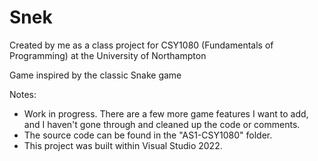 # Snek

Created by me as a class project for CSY1080 (Fundamentals of Programming) at the University of Northampton

Game inspired by the classic Snake game

Notes:
  - Work in progress. There are a few more game features I want to add, and I haven't gone through and cleaned up the code or comments.
  - The source code can be found in the "AS1-CSY1080" folder.
  - This project was built within Visual Studio 2022.
